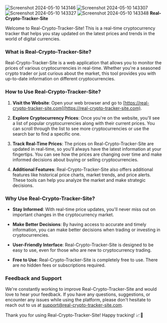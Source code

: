 ![Screenshot 2024-05-10 143146](https://github.com/anurag-laddi/Real-crypto-tracker-site/assets/167964602/db5a123d-ae24-4af2-bf29-da1de7fc77f1)
![Screenshot 2024-05-10 143307](https://github.com/anurag-laddi/Real-crypto-tracker-site/assets/167964602/9e4f6b93-61e5-429a-bcda-931bdbec4f3c)
![Screenshot 2024-05-10 143327](https://github.com/anurag-laddi/Real-crypto-tracker-site/assets/167964602/6c082359-2f50-45b6-8473-c6440ab7d0a7)
![Screenshot 2024-05-10 143348](https://github.com/anurag-laddi/Real-crypto-tracker-site/assets/167964602/c22ac7ec-9544-4141-a0ab-9764042a3c8d)
**Real-Crypto-Tracker-Site**

Welcome to Real-Crypto-Tracker-Site! This is a real-time cryptocurrency tracker that helps you stay updated on the latest prices and trends in the world of digital currencies.

### What is Real-Crypto-Tracker-Site?

Real-Crypto-Tracker-Site is a web application that allows you to monitor the prices of various cryptocurrencies in real-time. Whether you're a seasoned crypto trader or just curious about the market, this tool provides you with up-to-date information on different cryptocurrencies.

### How to Use Real-Crypto-Tracker-Site?

1. **Visit the Website**: Open your web browser and go to [https://real-crypto-tracker-site.com](https://real-crypto-tracker-site.com).

2. **Explore Cryptocurrency Prices**: Once you're on the website, you'll see a list of popular cryptocurrencies along with their current prices. You can scroll through the list to see more cryptocurrencies or use the search bar to find a specific one.

3. **Track Real-Time Prices**: The prices on Real-Crypto-Tracker-Site are updated in real-time, so you'll always have the latest information at your fingertips. You can see how the prices are changing over time and make informed decisions about buying or selling cryptocurrencies.

4. **Additional Features**: Real-Crypto-Tracker-Site also offers additional features like historical price charts, market trends, and price alerts. These tools can help you analyze the market and make strategic decisions.

### Why Use Real-Crypto-Tracker-Site?

- **Stay Informed**: With real-time price updates, you'll never miss out on important changes in the cryptocurrency market.
  
- **Make Better Decisions**: By having access to accurate and timely information, you can make better decisions when trading or investing in cryptocurrencies.

- **User-Friendly Interface**: Real-Crypto-Tracker-Site is designed to be easy to use, even for those who are new to cryptocurrency trading.

- **Free to Use**: Real-Crypto-Tracker-Site is completely free to use. There are no hidden fees or subscriptions required.

### Feedback and Support

We're constantly working to improve Real-Crypto-Tracker-Site and would love to hear your feedback. If you have any questions, suggestions, or encounter any issues while using the platform, please don't hesitate to reach out to us at [support@real-crypto-tracker-site.com](mailto:support@real-crypto-tracker-site.com).

Thank you for using Real-Crypto-Tracker-Site! Happy tracking! 📈🚀
